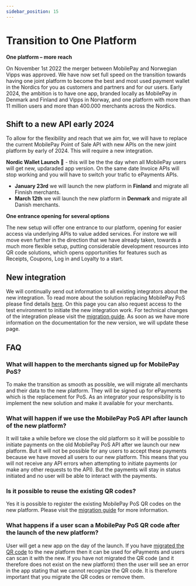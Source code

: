 ```yaml
---
sidebar_position: 15
---
```


# Transition to One Platform

**One platform – more reach**

On November 1st 2022 the merger between MobilePay and Norwegian Vipps was approved. We have now set full speed on the transition towards having one joint platform to become the best and most used payment wallet in the Nordics for you as customers and partners and for our users. 
Early 2024, the ambition is to have one app, branded locally as MobilePay in Denmark and Finland and Vipps in Norway, and one platform with more than 11 million users and more than 400.000 merchants across the Nordics.  

## Shift to a new API early 2024

To allow for the flexibility and reach that we aim for, we will have to replace the current MobilePay Point of Sale API with new APIs on the new joint platform by early of 2024. This will require a new integration.  

**Nordic Wallet Launch 🚀** - this will be the the day when all MobilePay users will get new, updaraded app version. On the same date Invoice APIs will stop working and you will have to switch your trafic to ePayments APIs. 
- **January 23rd** we will launch the new platform in **Finland** and migrate all Finnish merchants. 
- **March 12th** we will launch the new platform in **Denmark** and migrate all Danish merchants.
 
**One entrance opening for several options** 

The new setup will offer one entrance to our platform, opening for easier access via underlying APIs to value added services. For instore we will move even further in the direction that we have already taken, towards a much more flexible setup, putting considerable development resources into QR code solutions, which opens opportunities for features such as Receipts, Coupons, Log in and Loyalty to a start.  

## New integration

We will continually send out information to all existing integrators about the new integration. To read more about the solution replacing MobilePay PoS please find details [here]([https://www.mobilepaygroup.com/partner/new-platform](https://vippsmobilepay.com/new-platform)). On this page you can also request access to the test environment to initiate the new integration work. 
For technical changes of the integration please visit the [migration guide](https://developer.vippsmobilepay.com/docs/vipps-developers/mp-migration-guide/#point-of-sale-vs-epayment). As soon as we have more information on the documentation for the new version, we will update these page. 

## FAQ
### What will happen to the merchants signed up for MobilePay PoS?
To make the transition as smooth as possible, we will migrate all merchants and their data to the new platform. They will be signed up for ePayments which is the replacement for PoS. As an integrator your responsibility is to implement the new solution and make it available for your merchants.

### What will happen if we use the MobilePay PoS API after launch of the new platform?
It will take a while before we close the old platform so it will be possible to initiate payments on the old MobilePay PoS API after we launch our new platform. But it will not be possible for any users to accept these payments because we have moved all users to our new platform. This means that you will not receive any API errors when attempting to initiate payments (or make any other requests to the API). But the payments will stay in status initiated and no user will be able to interact with the payments.

### Is it possible to reuse the existing QR codes?
Yes it is possible to register the existing MobilePay PoS QR codes on the new platform. Please visit the [migration guide](https://developer.vippsmobilepay.com/docs/mp-migration-guide/pos/#checkout-neither-has-qr-scanners-nor-customer-facing-screens) for more information.

### What happens if a user scan a MobilePay PoS QR code after the launch of the new platform?
User will get a new app on the day of the launch. If you have [migrated the QR code](https://developer.vippsmobilepay.com/docs/mp-migration-guide/pos/#checkout-neither-has-qr-scanners-nor-customer-facing-screens) to the new platform then it can be used for ePayments and users can scan it with the new. If you have not migrated the QR code (and it therefore does not exist on the new platform) then the user will see an error in the app stating that we cannot recognize the QR code. It is therefore important that you migrate the QR codes or remove them. 
